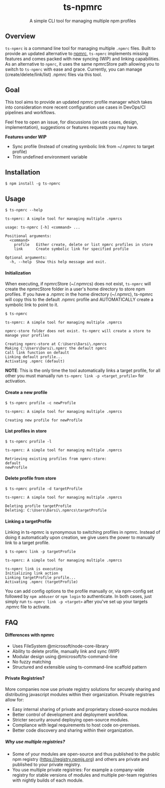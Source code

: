 <h1 align="center">ts-npmrc</h1>
<p align="center">A simple CLI tool for managing multiple npm profiles</p>

## Overview

`ts-npmrc` is a command line tool for managing multiple `.npmrc` files. Built to provide an updated alternative to [npmrc](https://github.com/deoxxa/npmrc), `ts-npmrc` implements missing features and comes packed with new syncing (WIP) and linking capabilities. As an alternative to `npmrc`, it uses the same npmrcStore path allowing you to switch to `ts-npmrc` with ease and grace. Currently, you can manage (create/delete/link/list) .npmrc files via this tool.

## Goal

This tool aims to provide an updated npmrc profile manager which takes into consideration more recent configuration use cases in DevOps/CI pipelines and workflows.

Feel free to open an issue, for discussions (on use cases, design, implementation), suggestions or features requests you may have.

**Features under WIP**
- Sync profile (Instead of creating symbolic link from ~/.npmrc to target profile)
- Trim undefined environment variable

## Installation

```
$ npm install -g ts-npmrc
```

## Usage

```
$ ts-npmrc --help

ts-npmrc: A simple tool for managing multiple .npmrcs

usage: ts-npmrc [-h] <command> ...

Positional arguments:
  <command>
    profile   Either create, delete or list npmrc profiles in store
    link      Create symbolic link for specified profile

Optional arguments:
  -h, --help  Show this help message and exit.

```

#### Initialization

When executing, if npmrcStore \(\~/.npmrcs) does not exist, `ts-npmrc` will create the npmrcStore folder in a user's home directory to store npm profiles. If you have a .npmrc in the home directory (~/.npmrc), ts-npmrc will copy this to the default .npmrc profile and AUTOMATICALLY create a symbolic link to point to it. 

```
$ ts-npmrc

ts-npmrc: A simple tool for managing multiple .npmrcs

npmrc-store folder does not exist. ts-npmrc will create a store to manage your profiles

Creating npmrc-store at C:\Users\Darsi\.npmrcs
Making C:\Users\Darsi\.npmrc the default npmrc
Call link function on default
Linking default profile...
Activating .npmrc (default)

```

**NOTE**: This is the only time the tool automatically links a target profile, for all other you must manually run `ts-npmrc link -p <target_profile>` for activation. 

#### Create a new profile 
```
$ ts-npmrc profile -c newProfile

ts-npmrc: A simple tool for managing multiple .npmrcs

Creating new profile for newProfile

```

#### List profiles in store
```
$ ts-npmrc profile -l

ts-npmrc: A simple tool for managing multiple .npmrcs

Retrieving existing profiles from npmrc-store:
default
newProfile

```

#### Delete profile from store

```
$ ts-npmrc profile -d targetProfile

ts-npmrc: A simple tool for managing multiple .npmrcs

Deleting profile targetProfile
Deleting: C:\Users\Darsi\.npmrcs\targetProfile

```

#### Linking a targetProfile
Linking in ts-npmrc is synonymous to switching profiles in npmrc. Instead of doing it automatically upon creation, we give users the power to manually link to a target profile.

```
$ ts-npmrc link -p targetProfile

ts-npmrc: A simple tool for managing multiple .npmrcs

ts-npmrc link is executing
Initializing link action
Linking targetProfile profile...
Activating .npmrc (targetProfile)
```

You can add config options to the profile manually or, via npm-config set followed by `npm adduser` or `npm login` to authenticate. In both cases, just simply run `ts-npmrc link -p <target>` after you've set up your targets .npmrc file to activate. 


## FAQ

#### Differences with npmrc

- Uses FileSystem @microsoft/node-core-library
- Ability to delete profile, manually link and sync (WIP)
- Modular design using @microsoft/ts-command-line
- No fuzzy matching
- Structured and extensible using ts-command-line scaffold pattern

#### Private Registries?

More companies now use private registry solutions for securely sharing and distributing javascript modules within their organization. Private registries allow for: 

- Easy internal sharing of private and proprietary closed-source modules
- Better control of development and deployment workflow.
- Stricter security around deploying open-source modules.
- Compliance with legal requirements to host code on-premises.
- Better code discovery and sharing within their organization.

##### Why use multiple registries?

- Some of your modules are open-source and thus published to the public npm registry (https://registry.npmjs.org) and others are private and published to your private registry.
- You use multiple private registries: For example a company-wide registry for stable versions of modules and multiple per-team registries with nightly builds of each module.


